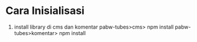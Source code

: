 # Cara Inisialisasi
1. install library di cms dan komentar
pabw-tubes>cms> npm install
pabw-tubes>komentar> npm install
